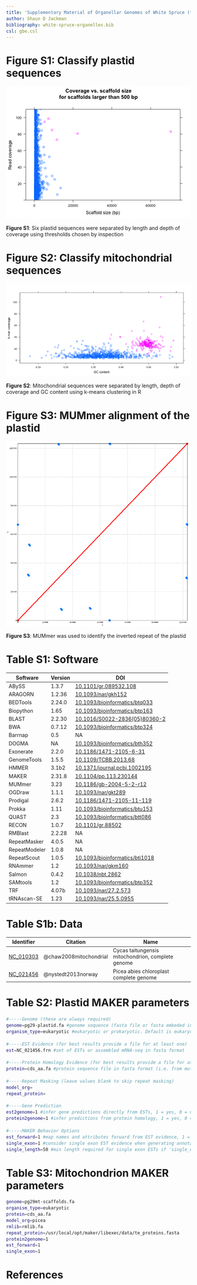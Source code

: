 ```yaml
---
title: 'Supplementary Material of Organellar Genomes of White Spruce (*Picea glauca*): Assembly and Annotation'
author: Shaun D Jackman
bibliography: white-spruce-organelles.bib
csl: gbe.csl
---
```


Figure S1: Classify plastid sequences
================================================================================

[Figure S1]: #figure-s1-classify-plastid-sequences

![Figure S1](figure/plastid-classify.png)

**Figure S1**: Six plastid sequences were separated by length and
depth of coverage using thresholds chosen by inspection

Figure S2: Classify mitochondrial sequences
================================================================================

[Figure S2]: #figure-s2-classify-mitochondrial-sequences

![Figure S2](figure/mt-classify.png)

**Figure S2**: Mitochondrial sequences were separated by length, depth
of coverage and GC content using k-means clustering in R

Figure S3: MUMmer alignment of the plastid
================================================================================

[Figure S3]: #figure-s3-mummer-alignment-of-the-plastid

![Figure S3](figure/plastid-mummer.png)

**Figure S3**: MUMmer was used to identify the inverted repeat of the plastid

Table S1: Software
================================================================================

[Table S1]: #table-s1-software

Software      | Version | DOI
--------------|---------|--------------------------
ABySS         | 1.3.7   | [10.1101/gr.089532.108][]
ARAGORN       | 1.2.36  | [10.1093/nar/gkh152][]
BEDTools      | 2.24.0  | [10.1093/bioinformatics/btq033][]
Biopython     | 1.65    | [10.1093/bioinformatics/btp163][]
BLAST         | 2.2.30  | [10.1016/S0022-2836(05)80360-2][]
BWA           | 0.7.12  | [10.1093/bioinformatics/btp324][]
Barrnap       | 0.5     | NA
DOGMA         | NA      | [10.1093/bioinformatics/bth352][]
Exonerate     | 2.2.0   | [10.1186/1471-2105-6-31][]
GenomeTools   | 1.5.5   | [10.1109/TCBB.2013.68][]
HMMER         | 3.1b2   | [10.1371/journal.pcbi.1002195][]
MAKER         | 2.31.8  | [10.1104/pp.113.230144][]
MUMmer        | 3.23    | [10.1186/gb-2004-5-2-r12][]
OGDraw        | 1.1.1   | [10.1093/nar/gkt289][]
Prodigal      | 2.6.2   | [10.1186/1471-2105-11-119][]
Prokka        | 1.11    | [10.1093/bioinformatics/btu153][]
QUAST         | 2.3     | [10.1093/bioinformatics/btt086][]
RECON         | 1.0.7   | [10.1101/gr.88502][]
RMBlast       | 2.2.28  | NA
RepeatMasker  | 4.0.5   | NA
RepeatModeler | 1.0.8   | NA
RepeatScout   | 1.0.5   | [10.1093/bioinformatics/bti1018][]
RNAmmer       | 1.2     | [10.1093/nar/gkm160][]
Salmon        | 0.4.2   | [10.1038/nbt.2862][]
SAMtools      | 1.2     | [10.1093/bioinformatics/btp352][]
TRF           | 4.07b   | [10.1093/nar/27.2.573][]
tRNAscan-SE   | 1.23    | [10.1093/nar/25.5.0955][]

[10.1016/S0022-2836(05)80360-2]: http://dx.doi.org/10.1016/S0022-2836(05)80360-2
[10.1038/nbt.2862]: http://dx.doi.org/10.1038/nbt.2862
[10.1093/bioinformatics/bth352]: http://dx.doi.org/10.1093/bioinformatics/bth352
[10.1093/bioinformatics/bti1018]: http://dx.doi.org/10.1093/bioinformatics/bti1018
[10.1093/bioinformatics/btp163]: http://dx.doi.org/10.1093/bioinformatics/btp163
[10.1093/bioinformatics/btp324]: http://dx.doi.org/10.1093/bioinformatics/btp324
[10.1093/bioinformatics/btp352]: http://dx.doi.org/10.1093/bioinformatics/btp352
[10.1093/bioinformatics/btq033]: http://dx.doi.org/10.1093/bioinformatics/btq033
[10.1093/bioinformatics/btt086]: http://dx.doi.org/10.1093/bioinformatics/btt086
[10.1093/bioinformatics/btu153]: http://dx.doi.org/10.1093/bioinformatics/btu153
[10.1093/nar/25.5.0955]: http://dx.doi.org/10.1093/nar/25.5.0955
[10.1093/nar/27.2.573]: http://dx.doi.org/10.1093/nar/27.2.573
[10.1093/nar/gkh152]: htpp://dx.doi.org/10.1093/nar/gkh152
[10.1093/nar/gkm160]: http://dx.doi.org/10.1093/nar/gkm160
[10.1093/nar/gkt289]: http://dx.doi.org/10.1093/nar/gkt289
[10.1101/gr.089532.108]: http://dx.doi.org/10.1101/gr.089532.108
[10.1101/gr.88502]: http://dx.doi.org/10.1101/gr.88502
[10.1104/pp.113.230144]: http://dx.doi.org/10.1104/pp.113.230144
[10.1109/TCBB.2013.68]: http://dx.doi.org/10.1109/TCBB.2013.68
[10.1186/1471-2105-11-119]: http://dx.doi.org/10.1186/1471-2105-11-119
[10.1186/1471-2105-6-31]: http://dx.doi.org/10.1186/1471-2105-6-31
[10.1186/gb-2004-5-2-r12]: http://dx.doi.org/10.1186/gb-2004-5-2-r12
[10.1371/journal.pcbi.1002195]: http://dx.doi.org/10.1371/journal.pcbi.1002195

Table S1b: Data
================================================================================

Identifier    | Citation               | Name
--------------|------------------------|--------------------
[NC_010303][] | @chaw2008mitochondrial | Cycas taitungensis mitochondrion, complete genome
[NC_021456][] | @nystedt2013norway     | Picea abies chloroplast complete genome

[NC_010303]: http://www.ncbi.nlm.nih.gov/nuccore/NC_010303
[NC_021456]: http://www.ncbi.nlm.nih.gov/nuccore/NC_021456

Table S2: Plastid MAKER parameters
================================================================================

[Table S2]: #table-s2-plastid-maker-parameters

```bash
#-----Genome (these are always required)
genome=pg29-plastid.fa #genome sequence (fasta file or fasta embeded in GFF3 file)
organism_type=eukaryotic #eukaryotic or prokaryotic. Default is eukaryotic

#-----EST Evidence (for best results provide a file for at least one)
est=NC_021456.frn #set of ESTs or assembled mRNA-seq in fasta format

#-----Protein Homology Evidence (for best results provide a file for at least one)
protein=cds_aa.fa #protein sequence file in fasta format (i.e. from mutiple oransisms)

#-----Repeat Masking (leave values blank to skip repeat masking)
model_org=
repeat_protein=

#-----Gene Prediction
est2genome=1 #infer gene predictions directly from ESTs, 1 = yes, 0 = no
protein2genome=1 #infer predictions from protein homology, 1 = yes, 0 = no

#-----MAKER Behavior Options
est_forward=1 #map names and attributes forward from EST evidence, 1 = yes, 0 = no
single_exon=1 #consider single exon EST evidence when generating annotations, 1 = yes, 0 = no
single_length=50 #min length required for single exon ESTs if 'single_exon is enabled'
```

Table S3: Mitochondrion MAKER parameters
================================================================================

[Table S3]: #table-s3-mitochondrion-maker-parameters

```bash
genome=pg29mt-scaffolds.fa
organism_type=eukaryotic
protein=cds_aa.fa
model_org=picea
rmlib=rmlib.fa
repeat_protein=/usr/local/opt/maker/libexec/data/te_proteins.fasta
protein2genome=1
est_forward=1
single_exon=1
```

References
================================================================================

